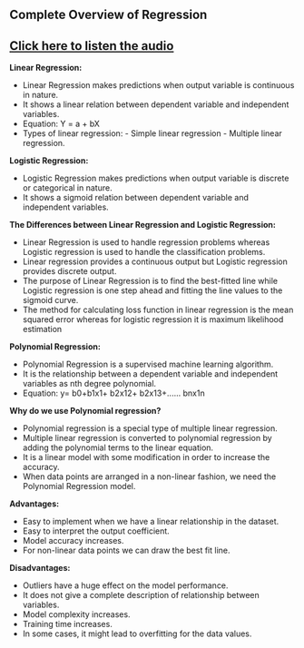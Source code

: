 ## Complete Overview of Regression 
## [Click here to listen the audio](https://drive.google.com/file/d/1RwMKhME28Hab3nnnwfx9UyzxGN6oW8xc/view?usp=sharing)

**Linear Regression:**
- Linear Regression makes predictions when output variable is continuous in nature.
- It shows a linear relation between dependent variable and independent variables.
- Equation:  Y = a + bX
- Types of linear regression:
        - Simple linear regression
        - Multiple linear regression.


**Logistic Regression:**
- Logistic Regression makes predictions when output variable is discrete or categorical in nature.
- It shows a sigmoid relation between dependent variable and independent variables.

**The Differences between Linear Regression and Logistic Regression:**
- Linear Regression is used to handle regression problems whereas Logistic regression is used to handle the classification problems.
- Linear regression provides a continuous output but Logistic regression provides discrete output.
- The purpose of Linear Regression is to find the best-fitted line while Logistic regression is one step ahead and fitting the line values to the sigmoid curve.
- The method for calculating loss function in linear regression is the mean squared error whereas for logistic 
regression it is maximum likelihood estimation

**Polynomial Regression:**
- Polynomial Regression is a supervised machine learning algorithm.
- It is the relationship between a dependent variable and independent variables as nth degree 
polynomial. 
- Equation: y= b0+b1x1+ b2x12+ b2x13+...... bnx1n

**Why do we use Polynomial regression?**
- Polynomial regression is a special type of multiple linear regression.
- Multiple linear regression is converted to polynomial regression by adding the polynomial terms to the linear equation.
- It is a linear model with some modification in order to increase the accuracy.
- When data points are arranged in a non-linear fashion, we need the Polynomial Regression model.

**Advantages:**
- Easy to implement when we have a linear relationship in the dataset.
- Easy to interpret the output coefficient.
- Model accuracy increases.
- For non-linear data points we can draw the best fit line.


**Disadvantages:**
- Outliers have a huge effect on the model performance.
- It does not give a complete description of relationship between variables.
- Model complexity increases.
- Training time increases.
- In some cases, it might lead to overfitting for the data values.

